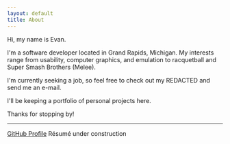 ```yaml
---
layout: default
title: About
---
```


Hi, my name is Evan. 

I'm a software developer located in Grand Rapids, Michigan. My interests range from usability, computer graphics, and emulation to racquetball and Super Smash Brothers (Melee).

I'm currently seeking a job, so feel free to check out my REDACTED and send me an e-mail.

I'll be keeping a portfolio of personal projects here.

Thanks for stopping by!
<hr>

<div class="about-me-buttons">
<a href="{{ site.github-profile }}" class="btn"><i class="fab fa-github"></i> GitHub Profile</a>
<a class="btn" style="cursor:not-allowed; "><i class="fas fa-download"></i> Résumé under construction</a>
</div>


